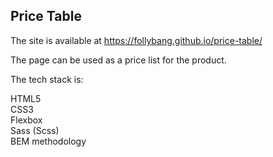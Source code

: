 ## Price Table

The site is available at https://follybang.github.io/price-table/

The page can be used as a price list for the product.

The tech stack is:

HTML5  
CSS3  
Flexbox  
Sass (Scss)  
BEM methodology

